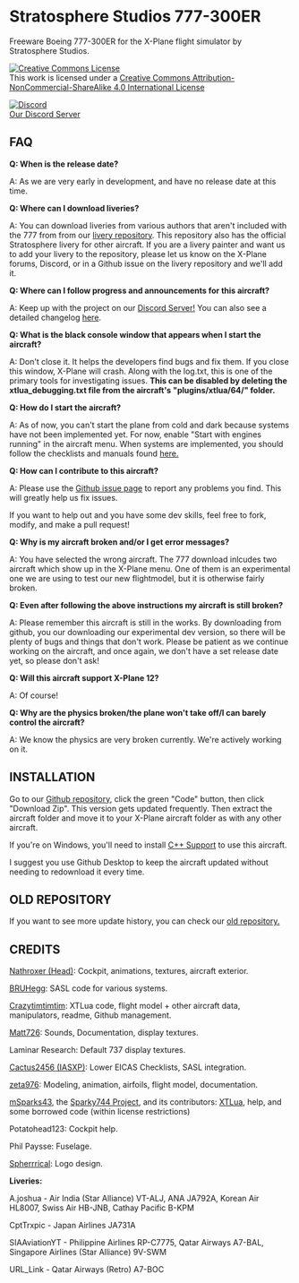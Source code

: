 # Stratosphere Studios 777-300ER
Freeware Boeing 777-300ER for the X-Plane flight simulator by Stratosphere Studios.

<a rel="license" href="http://creativecommons.org/licenses/by-nc-sa/4.0/"><img alt="Creative Commons License" style="border-width:0" src="https://i.creativecommons.org/l/by-nc-sa/4.0/88x31.png" /></a><br />This work is licensed under a <a rel="license" href="http://creativecommons.org/licenses/by-nc-sa/4.0/">Creative Commons Attribution-NonCommercial-ShareAlike 4.0 International License</a>

[![Discord](https://img.shields.io/discord/806746926854176789.svg?label=&logo=discord&logoColor=ffffff&color=7389D8&labelColor=6A7EC2)](https://discord.gg/eU2vWCtmFX)
<br> [Our Discord Server](https://discord.gg/eU2vWCtmFX)

## FAQ

**Q: When is the release date?**

A: As we are very early in development, and have no release date at this time.

**Q: Where can I download liveries?**

A: You can download liveries from various authors that aren't included with the 777 from from our [livery repository](https://github.com/Stratosphere-Studios/Stratosphere-Liveries). This repository also has the official Stratosphere livery for other aircraft. If you are a livery painter and want us to add your livery to the repository, please let us know on the X-Plane forums, Discord, or in a Github issue on the livery repository and we'll add it.

**Q: Where can I follow progress and announcements for this aircraft?**

A: Keep up with the project on our [Discord Server!](https://discord.gg/s25sxgwMRt) You can also see a detailed changelog [here](https://github.com/Stratosphere-Studios/777/commits/main).

**Q: What is the black console window that appears when I start the aircraft?**

A: Don't close it. It helps the developers find bugs and fix them. If you close this window, X-Plane will crash. Along with the log.txt, this is one of the primary tools for investigating issues. **This can be disabled by deleting the xtlua_debugging.txt file from the aircraft's "plugins/xtlua/64/" folder.**

**Q: How do I start the aircraft?**

A: As of now, you can't start the plane from cold and dark because systems have not been implemented yet. For now, enable "Start with engines running" in the aircraft menu. When systems are implemented, you should follow the checklists and manuals found [here.](https://github.com/Stratosphere-Studios/777/tree/main/Documentation)

**Q: How can I contribute to this aircraft?**

A: Please use the [Github issue page](https://github.com/Stratosphere-Studios/777/issues) to report any problems you find. This will greatly help us fix issues.

If you want to help out and you have some dev skills, feel free to fork, modify, and make a pull request!

**Q: Why is my aircraft broken and/or I get error messages?**

A: You have selected the wrong aircraft. The 777 download inlcudes two aircraft which show up in the X-Plane menu. One of them is an experimental one we are using to test our new flightmodel, but it is otherwise fairly broken. 

**Q: Even after following the above instructions my aircraft is still broken?**

A: Please remember this aircraft is still in the works. By downloading from github, you our downloading our experimental dev version, so there will be plenty of bugs and things that don't work. Please be patient as we continue working on the aircraft, and once again, we don't have a set release date yet, so please don't ask!

**Q: Will this aircraft support X-Plane 12?**

A: Of course!

**Q: Why are the physics broken/the plane won't take off/I can barely control the aircraft?**

A: We know the physics are very broken currently. We're actively working on it.


## INSTALLATION
Go to our [Github repository](https://github.com/Stratosphere-Studios/777-300ER), click the green "Code" button, then click "Download Zip". This version gets updated frequently.
Then extract the aircraft folder and move it to your X-Plane aircraft folder as with any other aircraft.

If you're on Windows, you'll need to install [C++ Support](https://aka.ms/vs/16/release/vc_redist.x64.exe) to use this aircraft.

I suggest you use Github Desktop to keep the aircraft updated without needing to redownload it every time.

## OLD REPOSITORY
If you want to see more update history, you can check our [old repository.](https://github.com/StratosphereStudios/777)

## CREDITS
[Nathroxer (Head)](https://github.com/nathroxer): Cockpit, animations, textures, aircraft exterior.

[BRUHegg](https://github.com/BRUHegg): SASL code for various systems.

[Crazytimtimtim](https://github.com/crazytimtimtim): XTLua code, flight model + other aircraft data, manipulators, readme, Github management.

[Matt726](https://github.com/Matt726-S): Sounds, Documentation, display textures.

Laminar Research: Default 737 display textures.

[Cactus2456 (IASXP)](https://github.com/IASXP): Lower EICAS Checklists, SASL integration.

[zeta976](https://github.com/zeta976): Modeling, animation, airfoils, flight model, documentation.

[mSparks43](https://github.com/msparks43/), the [Sparky744 Project](https://github.com/mSparks43/747-400), and its contributors: [XTLua](https://github.com/mSparks43/XTLua), help, and some borrowed code (within license restrictions)

Potatohead123: Cockpit help.

Phil Paysse: Fuselage.

[Spherrrical](https://github.com/Spherrrical/): Logo design.

**Liveries:**

A.joshua - Air India (Star Alliance) VT-ALJ, ANA JA792A, Korean Air HL8007, Swiss Air HB-JNB, Cathay Pacific B-KPM

CptTrxpic - Japan Airlines JA731A

SIAAviationYT - Philippine Airlines RP-C7775, Qatar Airways A7-BAL, Singapore Airlines (Star Alliance) 9V-SWM

URL_Link - Qatar Airways (Retro) A7-BOC
